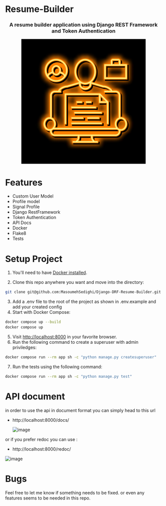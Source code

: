 # Resume-Builder
<div align="center">
 <h3>A resume builder application using Django REST Framework and Token Authentication</h3>
<img loading="lazy" style="width:400px" src="resume-img.jpg">
</div>

# Features
- Custom User Model
- Profile model
- Signal Profile
- Django RestFramework
- Token Authentication
- API Docs
- Docker
- Flake8
- Tests

# Setup Project
1. You'll need to have [Docker installed](https://docs.docker.com/get-docker/).

2. Clone this repo anywhere you want and move into the directory:
```bash
git clone git@github.com:MasoumehSedighi/Django-DRF-Resume-Builder.git
```

3. Add a .env file to the root of the project as shown in .env.example and add your created config
4. Start with Docker Compose:
```bash
docker compose up --build
docker compose up
```
5. Visit <http://localhost:8000> in your favorite browser.
6. Run the following command to create a superuser with admin priviledges:
 ```bash
docker compose run --rm app sh -c "python manage.py createsuperuser" 
```
7. Run the tests using the following command:
 ```bash
 docker compose run --rm app sh -c "python manage.py test"
```
# API document
 in order to use the api in document format you can simply head to this url
 
 - http://localhost:8000/docs/

   ![image](https://github.com/user-attachments/assets/0ed2df34-6db8-414a-94e7-5e812b7f0091)

  or if you prefer redoc you can use :
  
 - http://localhost:8000/redoc/

![image](https://github.com/user-attachments/assets/75201502-2c38-4593-afc5-8e748b6893ba)


# Bugs
Feel free to let me know if something needs to be fixed. or even any features seems to be needed in this repo.
